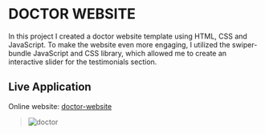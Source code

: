 # DOCTOR WEBSITE
In this project I created a doctor website template using HTML, CSS and JavaScript. To make the website even more engaging, I utilized the swiper-bundle JavaScript and CSS library, which allowed me to create an interactive slider for the testimonials section.

## Live Application
Online website: [doctor-website](https://anouarelkihal.github.io/doctor-website/)
> ![doctor](https://github.com/AnouarElKihal/doctor-website/assets/68613907/15aea776-1d2a-471c-9fa5-978bcc1a1c42)


